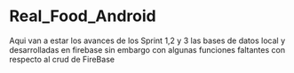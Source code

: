 # Real_Food_Android

Aqui van a estar los avances de los Sprint 1,2 y 3 las bases de datos local y desarrolladas en firebase sin embargo con algunas funciones faltantes con respecto al crud de FireBase

